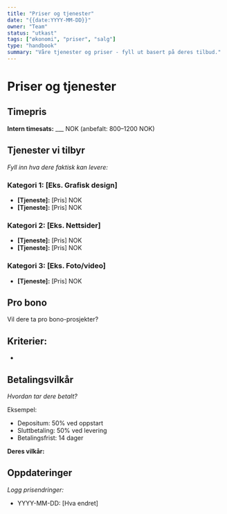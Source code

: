 ```yaml
---
title: "Priser og tjenester"
date: "{{date:YYYY-MM-DD}}"
owner: "Team"
status: "utkast"
tags: ["økonomi", "priser", "salg"]
type: "handbook"
summary: "Våre tjenester og priser - fyll ut basert på deres tilbud."
---
```


# Priser og tjenester

## Timepris

**Intern timesats:** ___ NOK (anbefalt: 800–1200 NOK)

## Tjenester vi tilbyr

_Fyll inn hva dere faktisk kan levere:_

### Kategori 1: [Eks. Grafisk design]
- **[Tjeneste]:** [Pris] NOK
- **[Tjeneste]:** [Pris] NOK

### Kategori 2: [Eks. Nettsider]
- **[Tjeneste]:** [Pris] NOK
- **[Tjeneste]:** [Pris] NOK

### Kategori 3: [Eks. Foto/video]
- **[Tjeneste]:** [Pris] NOK

## Pro bono

Vil dere ta pro bono-prosjekter?

**Kriterier:**
-
-

## Betalingsvilkår

_Hvordan tar dere betalt?_

Eksempel:
- Depositum: 50% ved oppstart
- Sluttbetaling: 50% ved levering
- Betalingsfrist: 14 dager

**Deres vilkår:**


## Oppdateringer

_Logg prisendringer:_

- YYYY-MM-DD: [Hva endret]
